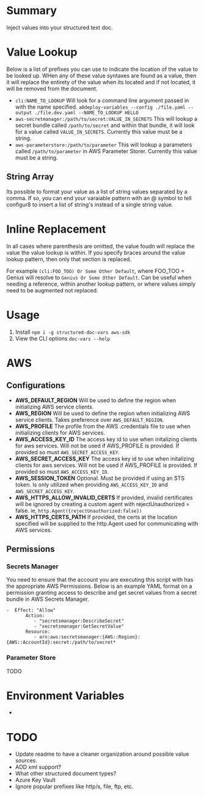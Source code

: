 # Summary
Inject values into your structured text doc.


# Value Lookup
Below is a list of prefixes you can use to indicate the location of the value to be looked up. WHen any of these value syntaxes are found as a value, then it will replace the entirety of the value when its located and if not located, it will be removed from the document.


* `cli:NAME_TO_LOOKUP` Will look for a command line argument passed in with the name specified. `a0deploy-variables --config ./file.yaml --output ./file.dev.yaml --NAME_TO_LOOKUP HELLO`
* `aws-secretmanager:/path/to/secret:VALUE_IN_SECRETS` This will lookup a secret bundle called `/path/to/secret` and within that bundle, it will look for a value called `VALUE_IN_SECRETS`. Currently this value must be a string.
* `aws-parameterstore:/path/to/parameter` This will lookup a parameters called `/path/to/parameter` in AWS Parameter Storer. Currently this value must be a string.


## String Array
Its possible to format your value as a list of string values separated by a comma. If so, you can end your varaiable pattern with an @ symbol to tell configur8 to insert a list of string's instead of a single string value.


# Inline Replacement
In all cases where parenthesis are omitted, the value foudn will replace the value the value lookup is within. If you specify braces around the value lookup pattern, then only that section is replaced.

For example `(cli:FOO_TOO) Or Some Other Default`, where FOO_TOO = Genius will resolve to `Genius Or Some Other Default`. Can be useful when needing a reference, within another lookup pattern, or where values simply need to be augmented not replaced.

# Usage
1. Install `npm i -g structured-doc-vars aws-sdk`
1. View the CLI options `doc-vars --help`

# AWS 

## Configurations
* **AWS_DEFAULT_REGION** Will be used to define the region when initializing AWS service clients.
* **AWS_REGION** Will be used to define the region when initializing AWS service clients. Takes preference over `AWS_DEFAULT_REGION`.
* **AWS_PROFILE** The profile from the AWS .credentials file to use when initializing clients for AWS services.
* **AWS_ACCESS_KEY_ID** The access key id to use when initalizing clients for aws services. Will not be used if AWS_PROFILE is provided. If provided so must `AWS_SECRET_ACCESS_KEY`.
* **AWS_SECRET_ACCESS_KEY** The access key id to use when initalizing clients for aws services. Will not be used if AWS_PROFILE is provided. If provided so must `AWS_ACCESS_KEY_ID`.
* **AWS_SESSION_TOKEN** Optional. Must be provided if using an STS token. Is only utilized when providing `AWS_ACCESS_KEY_ID` and `AWS_SECRET_ACCESS_KEY`.
* **AWS_HTTPS_ALLOW_INVALID_CERTS** If provided, invalid certificates will be ignored by creating a custom agent with rejectUnauthorized = false. ie, `http.Agent({rejectUnauthorized:false})`
* **AWS_HTTPS_CERTS_PATH** If provided, the certs at the location specified will be supplied to the http.Agent used for communicating with AWS services.

## Permissions

### Secrets Manager
You need to ensure that the account you are executing this script with has the appropriate AWS Permissions. Below is an example YAML format on a permission granting access to describe and get secret values from a secret bundle in AWS Secrets Manager.
```
-  Effect: "Allow"
       Action:
          - "secretsmanager:DescribeSecret"
          - "secretsmanager:GetSecretValue"
       Resource:
          - arn:aws:secretsmanager:{AWS::Region}:{AWS::AccountId}:secret:/path/to/secret*
```

### Parameter Store
TODO

# Environment Variables
* 

# TODO
* Update readme to have a cleaner organization around possible value sources.
* ADD xml support?
* What other structured document types?
* Azure Key Vault
* Ignore popular prefixes like http/s, file, ftp, etc.